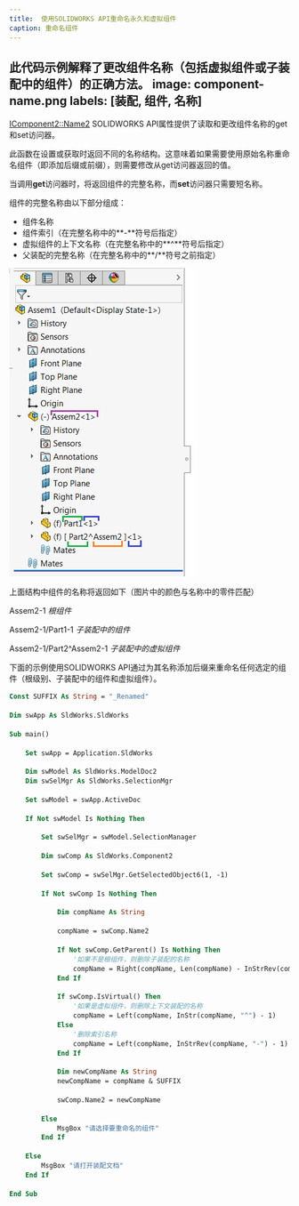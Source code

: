 ```yaml
---
title:  使用SOLIDWORKS API重命名永久和虚拟组件
caption: 重命名组件
---
```

 此代码示例解释了更改组件名称（包括虚拟组件或子装配中的组件）的正确方法。
image: component-name.png
labels: [装配, 组件, 名称]
---
[IComponent2::Name2](https://help.solidworks.com/2012/english/api/sldworksapi/solidworks.interop.sldworks~solidworks.interop.sldworks.icomponent2~name2.html) SOLIDWORKS API属性提供了读取和更改组件名称的get和set访问器。

此函数在设置或获取时返回不同的名称结构。这意味着如果需要使用原始名称重命名组件（即添加后缀或前缀），则需要修改从get访问器返回的值。

当调用**get**访问器时，将返回组件的完整名称，而**set**访问器只需要短名称。

组件的完整名称由以下部分组成：

* 组件名称
* 组件索引（在完整名称中的**-**符号后指定）
* 虚拟组件的上下文名称（在完整名称中的**^**符号后指定）
* 父装配的完整名称（在完整名称中的**/**符号之前指定）

![特征树中的组件](component-name.png)

上面结构中组件的名称将返回如下（图片中的颜色与名称中的零件匹配）

Assem2-1 *根组件*

Assem2-1/Part1-1 *子装配中的组件*

Assem2-1/Part2^Assem2-1  *子装配中的虚拟组件*

下面的示例使用SOLIDWORKS API通过为其名称添加后缀来重命名任何选定的组件（根级别、子装配中的组件和虚拟组件）。

~~~ vb
Const SUFFIX As String = "_Renamed"

Dim swApp As SldWorks.SldWorks

Sub main()
    
    Set swApp = Application.SldWorks
    
    Dim swModel As SldWorks.ModelDoc2
    Dim swSelMgr As SldWorks.SelectionMgr

    Set swModel = swApp.ActiveDoc
    
    If Not swModel Is Nothing Then
    
        Set swSelMgr = swModel.SelectionManager
        
        Dim swComp As SldWorks.Component2
        
        Set swComp = swSelMgr.GetSelectedObject6(1, -1)
        
        If Not swComp Is Nothing Then
        
            Dim compName As String
            
            compName = swComp.Name2
            
            If Not swComp.GetParent() Is Nothing Then
                '如果不是根组件，则删除子装配的名称
                compName = Right(compName, Len(compName) - InStrRev(compName, "/"))
            End If
            
            If swComp.IsVirtual() Then
                '如果是虚拟组件，则删除上下文装配的名称
                compName = Left(compName, InStr(compName, "^") - 1)
            Else
                '删除索引名称
                compName = Left(compName, InStrRev(compName, "-") - 1)
            End If
            
            Dim newCompName As String
            newCompName = compName & SUFFIX
            
            swComp.Name2 = newCompName
            
        Else
            MsgBox "请选择要重命名的组件"
        End If
    
    Else
        MsgBox "请打开装配文档"
    End If
    
End Sub
~~~